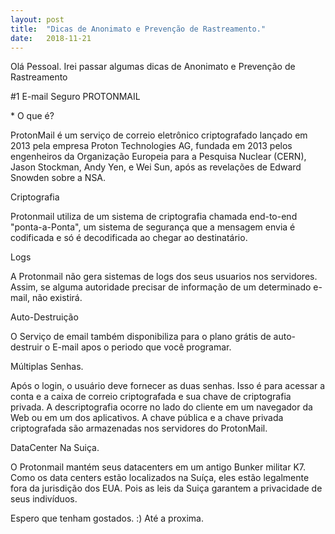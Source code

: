 ```yaml
---
layout: post
title:  "Dicas de Anonimato e Prevenção de Rastreamento."
date:   2018-11-21
---
```


<p class="intro"><span class="dropcap">O</span>lá Pessoal. Irei passar algumas dicas de Anonimato e Prevenção de Rastreamento


<p>#1 E-mail Seguro PROTONMAIL</P>


<p>* O que é?</P>

ProtonMail é um serviço de correio eletrônico criptografado lançado em 2013 pela empresa Proton Technologies AG, fundada em 2013 pelos engenheiros da Organização Europeia para a Pesquisa Nuclear (CERN), Jason Stockman, Andy Yen, e Wei Sun, após as revelações de Edward Snowden sobre a NSA.

<p>Criptografia</p>

Protonmail utiliza de um sistema de criptografia chamada end-to-end "ponta-a-Ponta", um sistema de segurança que a mensagem envia é codificada e só é decodificada ao chegar ao destinatário.

<p>Logs</P>

A Protonmail não gera sistemas de logs dos seus usuarios nos servidores. Assim, se alguma autoridade precisar de informação de um determinado e-mail, não existirá.

<p>Auto-Destruição</p>

O Serviço de email também disponibiliza para o plano grátis de auto-destruir o E-mail apos o periodo que você programar.

<p>Múltiplas Senhas.</p>

Após o login, o usuário deve fornecer as duas senhas. Isso é para acessar a conta e a caixa de correio criptografada e sua chave de criptografia privada. A descriptografia ocorre no lado do cliente em um navegador da Web ou em um dos aplicativos. A chave pública e a chave privada criptografada são armazenadas nos servidores do ProtonMail.

<p>DataCenter Na Suiça.</p>

O Protonmail mantém seus datacenters em um antigo Bunker militar K7. Como os data centers estão localizados na Suíça, eles estão legalmente fora da jurisdição dos EUA. Pois as leis da Suiça garantem a privacidade de seus indivíduos.


<p>Espero que tenham gostados. :) Até a proxima.</p> 
